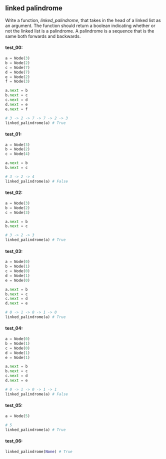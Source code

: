 ## linked palindrome

Write a function, *linked\_palindrome*, that takes in the head of a linked list as an argument. The
function should return a boolean indicating whether or not the linked list is a palindrome. A
palindrome is a sequence that is the same both forwards and backwards.

#### test_00:

```python
a = Node(3)
b = Node(2)
c = Node(7)
d = Node(7)
e = Node(2)
f = Node(3)

a.next = b
b.next = c
c.next = d
d.next = e
e.next = f

# 3 -> 2 -> 7 -> 7 -> 2 -> 3
linked_palindrome(a) # True
```

#### test_01:

```python
a = Node(3)
b = Node(2)
c = Node(4)

a.next = b
b.next = c

# 3 -> 2 -> 4
linked_palindrome(a) # False
```

#### test_02:

```python
a = Node(3)
b = Node(2)
c = Node(3)

a.next = b
b.next = c

# 3 -> 2 -> 3
linked_palindrome(a) # True
```

#### test_03:

```python
a = Node(0)
b = Node(1)
c = Node(0)
d = Node(1)
e = Node(0)

a.next = b
b.next = c
c.next = d
d.next = e

# 0 -> 1 -> 0 -> 1 -> 0
linked_palindrome(a) # True
```

#### test_04:

```python
a = Node(0)
b = Node(1)
c = Node(0)
d = Node(1)
e = Node(1)

a.next = b
b.next = c
c.next = d
d.next = e

# 0 -> 1 -> 0 -> 1 -> 1
linked_palindrome(a) # False
```

#### test_05:

```python
a = Node(5)

# 5
linked_palindrome(a) # True
```

#### test_06:

```python
linked_palindrome(None) # True
```